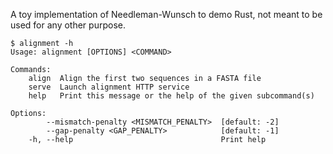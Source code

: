 A toy implementation of Needleman-Wunsch to demo Rust, not meant to be used for any other purpose.

```
$ alignment -h
Usage: alignment [OPTIONS] <COMMAND>

Commands:
    align  Align the first two sequences in a FASTA file
    serve  Launch alignment HTTP service
    help   Print this message or the help of the given subcommand(s)

Options:
        --mismatch-penalty <MISMATCH_PENALTY>  [default: -2]
        --gap-penalty <GAP_PENALTY>            [default: -1]
    -h, --help                                 Print help
```
